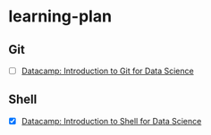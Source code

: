 # learning-plan

## Git
- [ ] [Datacamp: Introduction to Git for Data Science](https://www.datacamp.com/courses/introduction-to-git-for-data-science)

## Shell
- [X] [Datacamp: Introduction to Shell for Data Science](https://www.datacamp.com/courses/introduction-to-shell-for-data-science)


